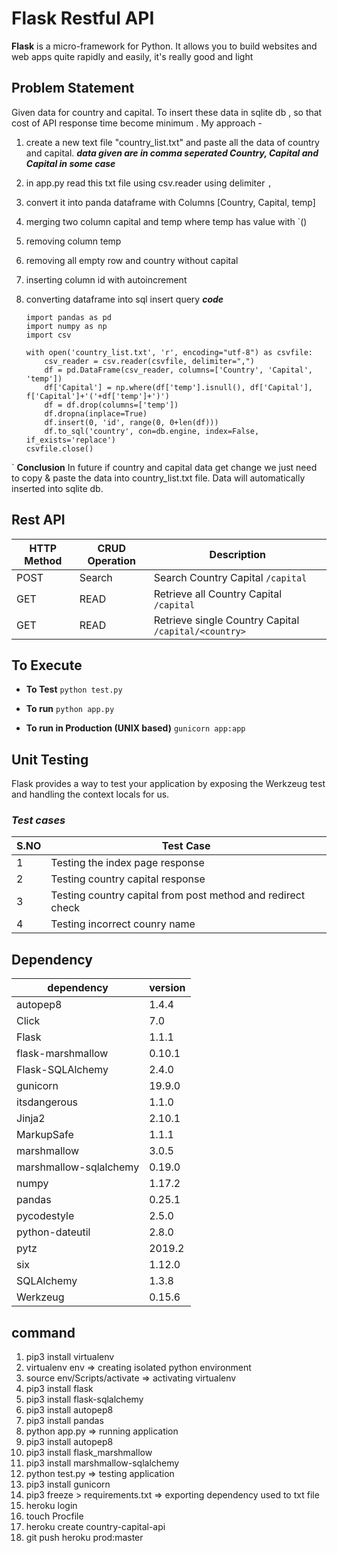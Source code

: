 
# Flask Restful API
**Flask** is a micro-framework for Python. It allows you to build websites and web apps quite rapidly and easily, it's really good and light

## Problem Statement
Given data for country and capital. To insert these data in sqlite db , so that  cost of API response time become minimum . My approach -

 1. create a new text file "country_list.txt" and paste all the data of country and capital. ***data given are in comma seperated  Country, Capital and Capital in some case***
 2. in app.py read this txt file using csv.reader using delimiter  `,`
 3. convert  it into panda dataframe with Columns [Country, Capital, temp]
 4. merging two column capital and temp where temp has value with `()
 5. removing column temp
 6. removing all empty row and country without capital
 7. inserting column id with autoincrement
 8. converting dataframe into sql insert query
   ***code***
    
	    import pandas as pd
	    import numpy as np
		import csv
		
	    with open('country_list.txt', 'r', encoding="utf-8") as csvfile:
		    csv_reader = csv.reader(csvfile, delimiter=",")
		    df = pd.DataFrame(csv_reader, columns=['Country', 'Capital', 'temp'])
		    df['Capital'] = np.where(df['temp'].isnull(), df['Capital'], f['Capital']+'('+df['temp']+')')
		    df = df.drop(columns=['temp'])
		    df.dropna(inplace=True)
		    df.insert(0, 'id', range(0, 0+len(df)))
		    df.to_sql('country', con=db.engine, index=False, if_exists='replace')
		csvfile.close()

`	**Conclusion**
In future if country and capital data get change we just need to copy & paste the data into country_list.txt file. Data will automatically inserted into sqlite db.

##  Rest API
|HTTP Method  | CRUD Operation  | Description |
|--|--|--|
| POST | Search| Search Country Capital `/capital`|
| GET  | READ  |Retrieve all Country Capital `/capital`|
| GET| READ| Retrieve single Country Capital `/capital/<country>`|


## To Execute 

 - **To Test**
  `python test.py`
  
 - **To run** 
 `python app.py`
 - **To run in Production (UNIX based)**
  `gunicorn app:app`

## Unit Testing
Flask provides a way to test your application by exposing the Werkzeug test and handling the context locals for us.
### *Test cases*
|  S.NO| Test Case|
|--|--|
| 1|Testing the index page response  |
| 2| Testing country capital response |
| 3| Testing country capital from post method and redirect check|
| 4| Testing incorrect counry name |


## Dependency
|dependency|version|
|--|--|
|autopep8|1.4.4|
|Click|7.0|
|Flask|1.1.1|
|flask-marshmallow|0.10.1|
|Flask-SQLAlchemy|2.4.0|
|gunicorn|19.9.0|
|itsdangerous|1.1.0|
|Jinja2|2.10.1|
|MarkupSafe|1.1.1|
|marshmallow|3.0.5|
|marshmallow-sqlalchemy|0.19.0|
|numpy|1.17.2|
|pandas|0.25.1|
|pycodestyle|2.5.0|
|python-dateutil|2.8.0|
|pytz|2019.2|
|six|1.12.0|
|SQLAlchemy|1.3.8|
|Werkzeug|0.15.6|

## command

1. pip3 install virtualenv
2. virtualenv env => creating isolated python environment
3. source env/Scripts/activate => activating virtualenv
4. pip3 install flask
5. pip3 install flask-sqlalchemy
6. pip3 install autopep8
7. pip3 install pandas
8. python app.py => running application
9. pip3 install autopep8
10. pip3 install flask_marshmallow
11. pip3 install marshmallow-sqlalchemy
12. python test.py => testing application
13.  pip3 install gunicorn
14. pip3 freeze > requirements.txt => exporting dependency used to txt file
15. heroku login
16. touch Procfile
17. heroku create country-capital-api
18. git push heroku prod:master
